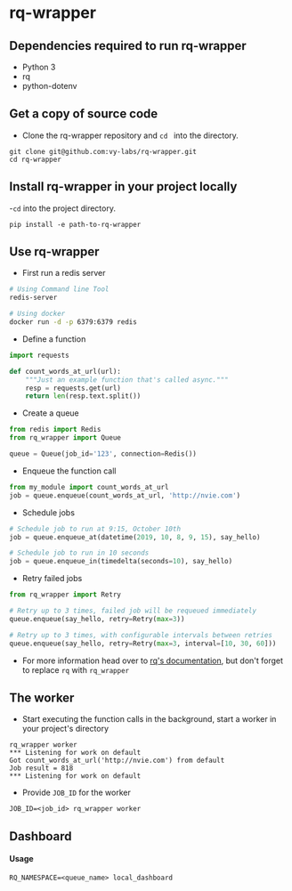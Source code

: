 
# rq-wrapper

## Dependencies required to run rq-wrapper

-   Python 3
-   rq
-   python-dotenv

## Get a copy of source code

- Clone the rq-wrapper repository and `cd ` into the directory.

```
git clone git@github.com:vy-labs/rq-wrapper.git
cd rq-wrapper
```
## Install rq-wrapper in your project locally

-`cd` into the project directory.

```
pip install -e path-to-rq-wrapper
```

## Use rq-wrapper

- First run a redis server
```bash
# Using Command line Tool
redis-server

# Using docker
docker run -d -p 6379:6379 redis
```

- Define a function

```python
import requests

def count_words_at_url(url):
    """Just an example function that's called async."""
    resp = requests.get(url)
    return len(resp.text.split())
```

- Create a queue

```python
from redis import Redis
from rq_wrapper import Queue

queue = Queue(job_id='123', connection=Redis())
```

- Enqueue the function call

```python
from my_module import count_words_at_url
job = queue.enqueue(count_words_at_url, 'http://nvie.com')
```

- Schedule jobs

```python
# Schedule job to run at 9:15, October 10th
job = queue.enqueue_at(datetime(2019, 10, 8, 9, 15), say_hello)

# Schedule job to run in 10 seconds
job = queue.enqueue_in(timedelta(seconds=10), say_hello)
```

- Retry failed jobs

```python
from rq_wrapper import Retry

# Retry up to 3 times, failed job will be requeued immediately
queue.enqueue(say_hello, retry=Retry(max=3))

# Retry up to 3 times, with configurable intervals between retries
queue.enqueue(say_hello, retry=Retry(max=3, interval=[10, 30, 60]))
```
- For more information head over to [rq's documentation](https://python-rq.org/), but don't forget to replace `rq` with `rq_wrapper`

## The worker

- Start executing the function calls in the background, start a worker in your project's directory

```
rq_wrapper worker
*** Listening for work on default
Got count_words_at_url('http://nvie.com') from default
Job result = 818
*** Listening for work on default
```

- Provide `JOB_ID` for the worker
```
JOB_ID=<job_id> rq_wrapper worker
```

## Dashboard

#### Usage
```shell
RQ_NAMESPACE=<queue_name> local_dashboard
```



